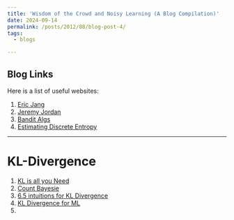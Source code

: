 ```yaml
---
title: 'Wisdom of the Crowd and Noisy Learning (A Blog Compilation)'
date: 2024-09-14
permalink: /posts/2012/08/blog-post-4/
tags:
  - blogs

---
```


## Blog Links

Here is a list of useful websites:

1. [Eric Jang](https://blog.evjang.com/2016/08/variational-bayes.html)
2. [Jeremy Jordan](https://www.jeremyjordan.me/)
3. [Bandit Algs](https://banditalgs.com/)
4. [Estimating Discrete Entropy](https://www.nowozin.net/sebastian/blog/estimating-discrete-entropy-part-1.html)

---
# KL-Divergence
1. [KL is all you Need](https://blog.alexalemi.com/kl-is-all-you-need.html)
2. [Count Bayesie](https://www.countbayesie.com/blog/2017/5/9/kullback-leibler-divergence-explained)
3. [6.5 intuitions for KL Divergence](https://www.lesswrong.com/posts/no5jDTut5Byjqb4j5/six-and-a-half-intuitions-for-kl-divergence)
4. [KL Divergence for ML](https://dibyaghosh.com/blog/probability/kldivergence.html)
5. 

